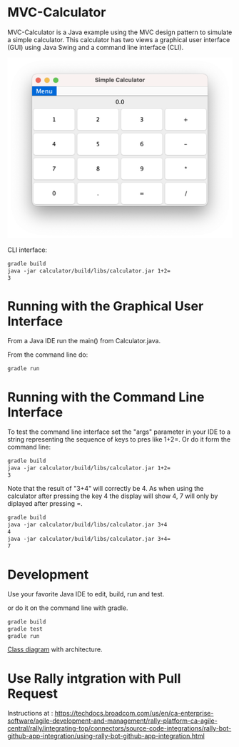 # MVC-Calculator
MVC-Calculator is a Java example using the MVC design pattern to simulate a simple calculator. This calculator has two views a graphical user interface (GUI) using Java Swing and a command line interface (CLI). 

![](doc/CalculatorApp.png)

CLI interface: 
```
gradle build
java -jar calculator/build/libs/calculator.jar 1+2=
3
```


# Running with the Graphical User Interface
From a Java IDE run the main() from Calculator.java. 

From the command line do: 

```
gradle run 
```


# Running with the Command Line Interface
To test the command line interface set the "args" parameter in your IDE to a string representing the sequence of keys to pres like 1+2=. Or do it form the command line:     
```
gradle build
java -jar calculator/build/libs/calculator.jar 1+2=
3
```
Note that the result of "3+4" will correctly be 4. As when using the calculator after pressing the key 4 the display will show 4, 7 will only by diplayed after pressing =. 
```
gradle build
java -jar calculator/build/libs/calculator.jar 3+4
4
java -jar calculator/build/libs/calculator.jar 3+4=
7
```

# Development

Use your favorite Java IDE to edit, build, run and test. 

 or do it on the command line with gradle. 
```
gradle build
gradle test
gradle run 
```

[Class diagram](doc/architecture.md) with architecture.


# Use Rally intgration with Pull Request

Instructions at : https://techdocs.broadcom.com/us/en/ca-enterprise-software/agile-development-and-management/rally-platform-ca-agile-central/rally/integrating-top/connectors/source-code-integrations/rally-bot-github-app-integration/using-rally-bot-github-app-integration.html


